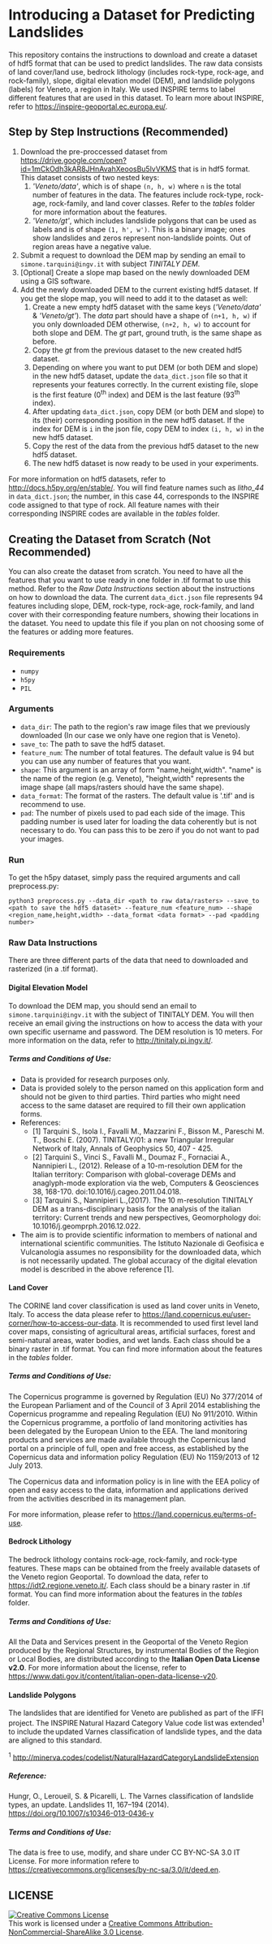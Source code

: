 # Introducing a Dataset for Predicting Landslides

This repository contains the instructions to download and create a dataset of hdf5 format that can be used to predict landslides. The raw data consists of land cover/land use, bedrock lithology (includes rock-type, rock-age, and rock-family), slope, digital elevation model (DEM), and landslide polygons (labels) for Veneto, a region in Italy. We used INSPIRE terms to label different features that are used in this dataset. To learn more about INSPIRE, refer to https://inspire-geoportal.ec.europa.eu/.

## Step by Step Instructions (Recommended)

1. Download the pre-proccessed dataset from https://drive.google.com/open?id=1mCkOdh3kAR8JHnAvahXeoosBu5lvVKMS that is in hdf5 format. This dataset consists of two nested keys:
    1. *'Veneto/data'*, which is of shape `(n, h, w)` where `n` is the total number of features in the data. The features include rock-type, rock-age, rock-family, and land cover classes. Refer to the *tables* folder for more information about the features.
    2. *'Veneto/gt'*, which includes landslide polygons that can be used as labels and is of shape `(1, h', w')`. This is a binary image; ones show landslides and zeros represent non-landslide points. Out of region areas have a negative value.
2. Submit a request to download the DEM map by sending an email to `simone.tarquini@ingv.it` with subject *TINITALY DEM*.
3. [Optional] Create a slope map based on the newly downloaded DEM using a GIS software.
4. Add the newly downloaded DEM to the current existing hdf5 dataset. If you get the slope map, you will need to add it to the dataset as well:
    1. Create a new empty hdf5 dataset with the same keys (*'Veneto/data'* & *'Veneto/gt'*). The *data* part should have a shape of `(n+1, h, w)` if you only downloaded DEM otherwise, `(n+2, h, w)` to account for both slope and DEM. The *gt* part, ground truth, is the same shape as before.
    2. Copy the *gt* from the previous dataset to the new created hdf5 dataset.
    3. Depending on where you want to put DEM (or both DEM and slope) in the new hdf5 dataset, update the `data_dict.json` file so that it represents your features correctly. In the current existing file, slope is the first feature (0<sup>th</sup> index) and DEM is the last feature (93<sup>th</sup> index).    
    4. After updating `data_dict.json`, copy DEM (or both DEM and slope) to its (their) corresponding position in the new hdf5 dataset. If the index for DEM is `i` in the json file, copy DEM to index `(i, h, w)` in the new hdf5 dataset.    
    5. Copy the rest of the data from the previous hdf5 dataset to the new hdf5 dataset.
    6. The new hdf5 dataset is now ready to be used in your experiments.

For more information on hdf5 datasets, refer to http://docs.h5py.org/en/stable/. You will find feature names such as *litho_44* in `data_dict.json`; the number, in this case 44, corresponds to the INSPIRE code assigned to that type of rock. All feature names with their corresponding INSPIRE codes are available in the *tables* folder.

## Creating the Dataset from Scratch (Not Recommended)
You can also create the dataset from scratch. You need to have all the features that you want to use ready in one folder in .tif format to use this method. Refer to the *Raw Data Instructions* section about the instructions on how to download the data. The current `data_dict.json` file represents 94 features including slope, DEM, rock-type, rock-age, rock-family, and land cover with their corresponding feature numbers, showing their locations in the dataset. You need to update this file if you plan on not choosing some of the features or adding more features.

### Requirements
* `numpy`
* `h5py`
* `PIL`

### Arguments
* `data_dir`: The path to the region's raw image files that we previously downloaded (In our case we only have one region that is Veneto).
* `save_to`: The path to save the hdf5 dataset.
* `feature_num`: The number of total features. The default value is 94 but you can use any number of features that you want.
* `shape`: This argument is an array of form "name,height,width". "name" is the name of the region (e.g. Veneto), "height,width" represents the image shape (all maps/rasters should have the same shape).
* `data_format`: The format of the rasters. The default value is '.tif' and is recommend to use.
* `pad`: The number of pixels used to pad each side of the image. This padding number is used later for loading the data coherently but is not necessary to do. You can pass this to be zero if you do not want to pad your images.

### Run
To get the h5py dataset, simply pass the required arguments and call preprocess.py:

`python3 preprocess.py --data_dir <path to raw data/rasters> --save_to <path to save the hdf5 dataset> --feature_num <feature_num> --shape <region_name,height,width> --data_format <data format> --pad <padding number>`

### Raw Data Instructions
There are three different parts of the data that need to downloaded and rasterized (in a .tif format).

#### Digital Elevation Model
To download the DEM map, you should send an email to `simone.tarquini@ingv.it` with the subject of TINITALY DEM. You will then
receive an email giving the instructions on how to access the data with your own specific username and password. The DEM resolution is 10 meters. For more information on the data, refer to http://tinitaly.pi.ingv.it/.

##### Terms and Conditions of Use:
* Data is provided for research purposes only.
* Data is provided solely to the person named on this application form and should not be given to third parties. 
Third parties who might need access to the same dataset are required to fill their own application forms.
* References:
  * [1] Tarquini S., Isola I., Favalli M., Mazzarini F., Bisson M., Pareschi M. T., Boschi E. (2007). TINITALY/01: a new Triangular Irregular Network of Italy, Annals of Geophysics 50, 407 - 425.
  * [2] Tarquini S., Vinci S., Favalli M., Doumaz F., Fornaciai A., Nannipieri L., (2012). Release of a 10-m-resolution DEM for the Italian territory: Comparison with global-coverage DEMs and anaglyph-mode exploration via the web, Computers & Geosciences 38, 168-170. doi:10.1016/j.cageo.2011.04.018.
  * [3] Tarquini S., Nannipieri L.,(2017). The 10 m-resolution TINITALY DEM as a trans-disciplinary basis for the analysis of the italian territory: Current trends and new perspectives, Geomorphology doi: 10.1016/j.geomprph.2016.12.022.
* The aim is to provide scientific information to members of national and international scientific communities. 
The Istituto Nazionale di Geofisica e Vulcanologia assumes no responsibility for the downloaded data, which is not necessarily updated. The global accuracy of the digital elevation model is described in the above reference [1].

#### Land Cover
The CORINE land cover classification is used as land cover units in Veneto, Italy. To access the data
please refer to https://land.copernicus.eu/user-corner/how-to-access-our-data. It is recommended to used first level land cover maps, consisting of agricultural areas, artificial surfaces, forest and semi-natural areas, water bodies, and wet lands. Each class should be a binary raster in .tif format. You can find more information about the features in the *tables* folder.

##### Terms and Conditions of Use:
The Copernicus programme is governed by Regulation (EU) No 377/2014 of the European Parliament and of the Council of 3 April 2014 establishing the Copernicus programme and repealing Regulation (EU) No 911/2010. Within the Copernicus programme, a portfolio of land monitoring activities has been delegated by the European Union to the EEA. The land monitoring products and services are made available through the Copernicus land portal on a principle of full, open and free access, as established by the Copernicus data and information policy Regulation (EU) No 1159/2013 of 12 July 2013.

The Copernicus data and information policy is in line with the EEA policy of open and easy access to the data, 
information and applications derived from the activities described in its management plan.

For more information, please refer to https://land.copernicus.eu/terms-of-use.

#### Bedrock Lithology
The bedrock lithology contains rock-age, rock-family, and rock-type features. These maps can be obtained from the freely available datasets of the Veneto region Geoportal. To download the data, refer to https://idt2.regione.veneto.it/. Each class should be a binary raster in .tif format. You can find more information about the features in the *tables* folder.

##### Terms and Conditions of Use:
All the Data and Services present in the Geoportal of the Veneto Region produced by the Regional Structures, 
by instrumental Bodies of the Region or Local Bodies, are distributed according to the **Italian Open Data License v2.0**. For
more information about the license, refer to https://www.dati.gov.it/content/italian-open-data-license-v20.

#### Landslide Polygons
The landslides that are identified for Veneto are published as part of the IFFI project. The INSPIRE Natural Hazard Category
Value code list was extended<sup>1</sup> to include the updated Varnes classification of landslide types, and the data are aligned to this standard.

<sup>1</sup> http://minerva.codes/codelist/NaturalHazardCategoryLandslideExtension

##### Reference:
Hungr, O., Leroueil, S. & Picarelli, L. The Varnes classification of landslide types, an update. Landslides 11, 167–194 (2014). https://doi.org/10.1007/s10346-013-0436-y

##### Terms and Conditions of Use:
The data is free to use, modify, and share under CC BY-NC-SA 3.0 IT License. 
For more information refere to https://creativecommons.org/licenses/by-nc-sa/3.0/it/deed.en.

## LICENSE
<a rel="license" href="http://creativecommons.org/licenses/by-sa/3.0/"><img alt="Creative Commons License" style="border-width:0" src="https://licensebuttons.net/l/by-nc-sa/3.0/80x15.png" /></a><br />This work is licensed under a <a rel="license" href="https://creativecommons.org/licenses/by-nc-sa/3.0/">Creative Commons Attribution-NonCommercial-ShareAlike 3.0 License</a>.
